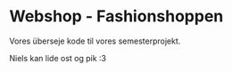 # Webshop - Fashionshoppen

Vores überseje kode til vores semesterprojekt.

Niels kan lide ost og pik :3
